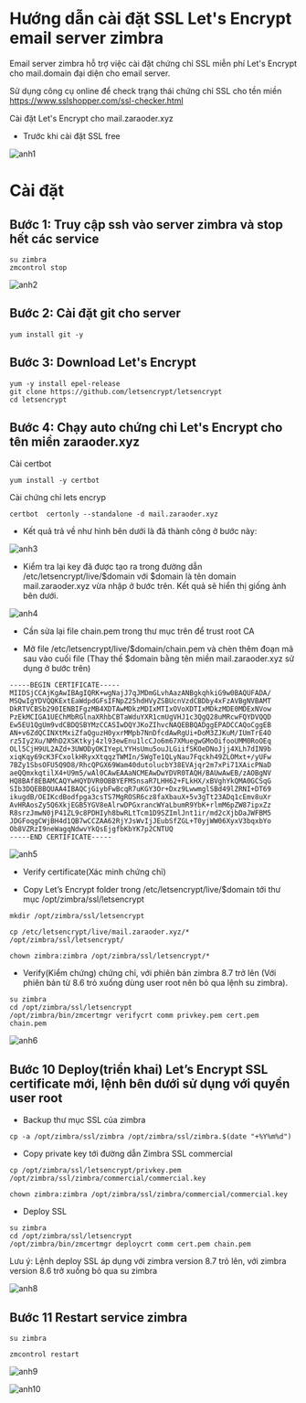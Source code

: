 # Hướng dẫn cài đặt SSL Let's Encrypt email server zimbra

Email server zimbra hỗ trợ việc cài đặt chứng chỉ SSL miễn phí Let's Encrypt cho mail.domain đại diện cho email server.

Sử dụng công cụ online để check trạng thái chứng chỉ SSL cho tền miền https://www.sslshopper.com/ssl-checker.html

Cài đặt Let's Encrypt cho mail.zaraoder.xyz

- Trước khi cài đặt SSL free

![anh1](https://image.prntscr.com/image/_FyxtDwSSaq0nDjGu8TjMw.png)

# Cài đặt

## Bước 1: Truy cập ssh vào server zimbra và stop hết các service

```
su zimbra
zmcontrol stop

```

![anh2](https://image.prntscr.com/image/6JpAC_MGRAW_fkITAC9Kqw.png)

## Bước 2: Cài đặt git cho server
```
yum install git -y
```

## Bước 3: Download Let's Encrypt
```
yum -y install epel-release
git clone https://github.com/letsencrypt/letsencrypt
cd letsencrypt
```

## Bước 4: Chạy auto chứng chỉ Let's Encrypt cho tên miền zaraoder.xyz


Cài certbot
```
yum install -y certbot

```

Cài chứng chỉ lets encryp
```
certbot  certonly --standalone -d mail.zaraoder.xyz
```

- Kết quả trả về như hình bên dưới là đã thành công ở bước này:

![anh3](https://image.prntscr.com/image/rRc8fw09QM__1cNXM_E_7A.png)

 - Kiểm tra lại key đã được tạo ra trong đường dẫn /etc/letsencrypt/live/$domain với $domain là tên domain mail.zaraoder.xyz vừa nhập ở bước trên. Kết quả sẽ hiển thị giống ảnh bên dưới.

 ![anh4](https://image.prntscr.com/image/pFacd93JQE_qR1Z1FTjLDA.png)

 - Cần sửa lại file chain.pem trong thư mục trên để trust root CA

 - Mở file /etc/letsencrypt/live/$domain/chain.pem và chèn thêm đoạn mã sau vào cuối file (Thay thế $domain bằng tên miền mail.zaraoder.xyz sử dụng ở bước trên)
 ```
 -----BEGIN CERTIFICATE-----
MIIDSjCCAjKgAwIBAgIQRK+wgNajJ7qJMDmGLvhAazANBgkqhkiG9w0BAQUFADA/
MSQwIgYDVQQKExtEaWdpdGFsIFNpZ25hdHVyZSBUcnVzdCBDby4xFzAVBgNVBAMT
DkRTVCBSb290IENBIFgzMB4XDTAwMDkzMDIxMTIxOVoXDTIxMDkzMDE0MDExNVow
PzEkMCIGA1UEChMbRGlnaXRhbCBTaWduYXR1cmUgVHJ1c3QgQ28uMRcwFQYDVQQD
Ew5EU1QgUm9vdCBDQSBYMzCCASIwDQYJKoZIhvcNAQEBBQADggEPADCCAQoCggEB
AN+v6ZdQCINXtMxiZfaQguzH0yxrMMpb7NnDfcdAwRgUi+DoM3ZJKuM/IUmTrE4O
rz5Iy2Xu/NMhD2XSKtkyj4zl93ewEnu1lcCJo6m67XMuegwGMoOifooUMM0RoOEq
OLl5CjH9UL2AZd+3UWODyOKIYepLYYHsUmu5ouJLGiifSKOeDNoJjj4XLh7dIN9b
xiqKqy69cK3FCxolkHRyxXtqqzTWMIn/5WgTe1QLyNau7Fqckh49ZLOMxt+/yUFw
7BZy1SbsOFU5Q9D8/RhcQPGX69Wam40dutolucbY38EVAjqr2m7xPi71XAicPNaD
aeQQmxkqtilX4+U9m5/wAl0CAwEAAaNCMEAwDwYDVR0TAQH/BAUwAwEB/zAOBgNV
HQ8BAf8EBAMCAQYwHQYDVR0OBBYEFMSnsaR7LHH62+FLkHX/xBVghYkQMA0GCSqG
SIb3DQEBBQUAA4IBAQCjGiybFwBcqR7uKGY3Or+Dxz9LwwmglSBd49lZRNI+DT69
ikugdB/OEIKcdBodfpga3csTS7MgROSR6cz8faXbauX+5v3gTt23ADq1cEmv8uXr
AvHRAosZy5Q6XkjEGB5YGV8eAlrwDPGxrancWYaLbumR9YbK+rlmM6pZW87ipxZz
R8srzJmwN0jP41ZL9c8PDHIyh8bwRLtTcm1D9SZImlJnt1ir/md2cXjbDaJWFBM5
JDGFoqgCWjBH4d1QB7wCCZAA62RjYJsWvIjJEubSfZGL+T0yjWW06XyxV3bqxbYo
Ob8VZRzI9neWagqNdwvYkQsEjgfbKbYK7p2CNTUQ
-----END CERTIFICATE-----
```

![anh5](https://image.prntscr.com/image/_yAhVAb0Q8GiK4NDsP7L0A.png)

- Verify certificate(Xác minh chứng chỉ)

- Copy Let’s Encrypt folder trong /etc/letsencrypt/live/$domain tới thư mục /opt/zimbra/ssl/letsencrypt
```
mkdir /opt/zimbra/ssl/letsencrypt

cp /etc/letsencrypt/live/mail.zaraoder.xyz/* /opt/zimbra/ssl/letsencrypt/

chown zimbra:zimbra /opt/zimbra/ssl/letsencrypt/*
```

- Verify(Kiểm chứng) chứng chỉ, với phiên bản zimbra 8.7 trở lên (Với phiên bản từ 8.6 trỏ xuống dùng user root nên bỏ qua lệnh su zimbra).

```
su zimbra
cd /opt/zimbra/ssl/letsencrypt
/opt/zimbra/bin/zmcertmgr verifycrt comm privkey.pem cert.pem chain.pem
```
![anh6](https://image.prntscr.com/image/r8izdL5TRZ2eIKbZT4rGqA.png)

## Bước 10 Deploy(triển khai) Let’s Encrypt SSL certificate mới, lệnh bên dưới sử dụng với quyền user root

- Backup thư mục SSL của zimbra
```
cp -a /opt/zimbra/ssl/zimbra /opt/zimbra/ssl/zimbra.$(date "+%Y%m%d")
```
- Copy private key tới đường dẫn Zimbra SSL commercial
```
cp /opt/zimbra/ssl/letsencrypt/privkey.pem /opt/zimbra/ssl/zimbra/commercial/commercial.key

chown zimbra:zimbra /opt/zimbra/ssl/zimbra/commercial/commercial.key
```

- Deploy SSL
```
su zimbra
cd /opt/zimbra/ssl/letsencrypt
/opt/zimbra/bin/zmcertmgr deploycrt comm cert.pem chain.pem
```

Lưu ý: Lệnh deploy SSL áp dụng với zimbra version 8.7 trỏ lên, với zimbra version 8.6 trở xuống bỏ qua su zimbra

![anh8](https://image.prntscr.com/image/z6O_C4GXTkmnziOY6jl0_w.png)

## Bước 11 Restart service zimbra
```
su zimbra

zmcontrol restart
```

![anh9](https://image.prntscr.com/image/q6WHcVQoTQOGMm8TikOHXQ.png)

![anh10](https://image.prntscr.com/image/xrIN5uYAToyzeBYaclSZgw.png)